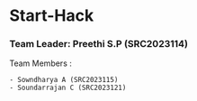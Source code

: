# Start-Hack

### Team Leader: Preethi S.P (SRC2023114)


Team Members :
```
- Sowndharya A (SRC2023115)
- Soundarrajan C (SRC2023121)
```
